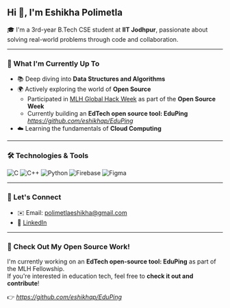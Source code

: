 ## Hi 👋, I'm Eshikha Polimetla

🎓 I'm a 3rd-year B.Tech CSE student at **IIT Jodhpur**, passionate about solving real-world problems through code and collaboration.

---

### 🌱 What I'm Currently Up To

- 📚 Deep diving into **Data Structures and Algorithms**
- 🌍 Actively exploring the world of **Open Source**
  - Participated in [MLH Global Hack Week](https://ghw.mlh.io/) as part of the **Open Source Week**
  - Currently building an **EdTech open source tool: EduPing**
    *https://github.com/eshikhap/EduPing*
- ☁️ Learning the fundamentals of **Cloud Computing**

---

### 🛠️ Technologies & Tools

![C](https://img.shields.io/badge/C-00599C?style=for-the-badge&logo=c&logoColor=white)
![C++](https://img.shields.io/badge/C++-00599C?style=for-the-badge&logo=c%2B%2B&logoColor=white)
![Python](https://img.shields.io/badge/Python-3776AB?style=for-the-badge&logo=python&logoColor=white)
![Firebase](https://img.shields.io/badge/Firebase-FFCA28?style=for-the-badge&logo=firebase&logoColor=black)
![Figma](https://img.shields.io/badge/Figma-F24E1E?style=for-the-badge&logo=figma&logoColor=white)

---

### 🤝 Let's Connect

- ✉️ Email: [polimetlaeshikha@gmail.com](mailto:polimetlaeshikha@gmail.com)
- 🔗 [LinkedIn](https://www.linkedin.com/in/eshikha-polimetla-65b87528a/) 

---

### 🚀 Check Out My Open Source Work!

I'm currently working on an **EdTech open-source tool: EduPing** as part of the MLH Fellowship.  
If you're interested in education tech, feel free to **check it out and contribute**!

👉 *https://github.com/eshikhap/EduPing*

